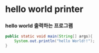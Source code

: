# hello world printer

### hello world 출력하는 프로그램

```java
public static void main(String[] args){
    System.out.println("hello World!!");
}
```